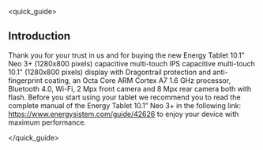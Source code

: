<quick_guide> 
## Introduction

Thank you for your trust in us and for buying the new Energy Tablet 10.1" Neo 3+ (1280x800 pixels) capacitive multi-touch IPS  capacitive multi-touch 10.1" (1280x800 pixels) display with Dragontrail protection and anti-fingerprint coating, an Octa Core ARM Cortex A7 1.6 GHz processor, Bluetooth 4.0, Wi-Fi, 2 Mpx front camera and 8 Mpx rear camera both with flash. Before you start using your tablet we recommend you to read the complete manual of the Energy Tablet 10.1” Neo 3+ in the following link: https://www.energysistem.com/guide/42626 to enjoy your device with maximum performance.

</quick_guide>

